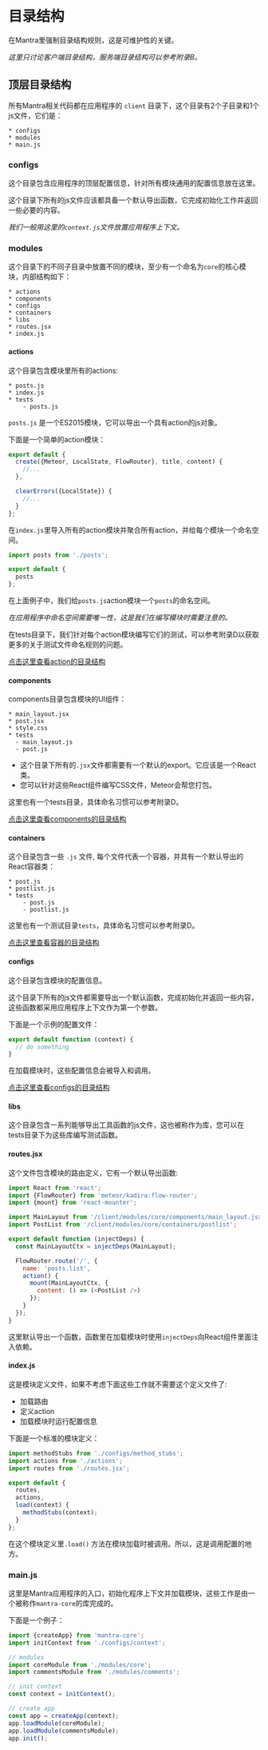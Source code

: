 # 目录结构

在Mantra里强制目录结构规则，这是可维护性的关键。

*这里只讨论客户端目录结构，服务端目录结构可以参考附录B。*

## 顶层目录结构

所有Mantra相关代码都在应用程序的 `client` 目录下，这个目录有2个子目录和1个js文件，它们是：

```
* configs
* modules
* main.js
```

### configs

这个目录包含应用程序的顶层配置信息，针对所有模块通用的配置信息放在这里。

这个目录下所有的js文件应该都具备一个默认导出函数，它完成初始化工作并返回一些必要的内容。

*我们一般用这里的`context.js`文件放置应用程序上下文。*

### modules

这个目录下的不同子目录中放置不同的模块，至少有一个命名为`core`的核心模块，内部结构如下：

```
* actions
* components
* configs
* containers
* libs
* routes.jsx
* index.js
```

#### actions

这个目录包含模块里所有的actions:

```
* posts.js
* index.js
* tests
    - posts.js
```

`posts.js` 是一个ES2015模块，它可以导出一个具有action的js对象。

下面是一个简单的action模块：

```js
export default {
  create({Meteor, LocalState, FlowRouter}, title, content) {
    //...
  },

  clearErrors({LocalState}) {
    //...
  }
};
```

在`index.js`里导入所有的action模块并聚合所有action，并给每个模块一个命名空间。

```js
import posts from './posts';

export default {
  posts
};
```

在上面例子中，我们给`posts.js`action模块一个`posts`的命名空间。

*在应用程序中命名空间需要唯一性，这是我们在编写模块时需要注意的。*

在tests目录下，我们针对每个action模块编写它们的测试，可以参考附录D以获取更多的关于测试文件命名规则的问题。

[点击这里查看action的目录结构](https://github.com/mantrajs/mantra-sample-blog-app/tree/master/client/modules/core/actions)

#### components

components目录包含模块的UI组件：

```
* main_layout.jsx
* post.jsx
* style.css
* tests
  - main_layout.js
  - post.js
```

* 这个目录下所有的`.jsx`文件都需要有一个默认的export。它应该是一个React类。
* 您可以针对这些React组件编写CSS文件，Meteor会帮您打包。

这里也有一个tests目录，具体命名习惯可以参考附录D。

[点击这里查看components的目录结构](https://github.com/mantrajs/mantra-sample-blog-app/tree/master/client/modules/core/components)

#### containers

这个目录包含一些 `.js` 文件, 每个文件代表一个容器，并具有一个默认导出的React容器类：

```
* post.js
* postlist.js
* tests
    - post.js
    - postlist.js
```

这里也有一个测试目录`tests`，具体命名习惯可以参考附录D。

[点击这里查看容器的目录结构](https://github.com/mantrajs/mantra-sample-blog-app/tree/master/client/modules/core/containers)

#### configs

这个目录包含模块的配置信息。

这个目录下所有的js文件都需要导出一个默认函数，完成初始化并返回一些内容，这些函数都采用应用程序上下文作为第一个参数。

下面是一个示例的配置文件：

```js
export default function (context) {
  // do something
}
```

在加载模块时，这些配置信息会被导入和调用。

[点击这里查看configs的目录结构](https://github.com/mantrajs/mantra-sample-blog-app/tree/master/client/modules/core/configs)

#### libs

这个目录包含一系列能够导出工具函数的js文件，这也被称作为库，您可以在tests目录下为这些库编写测试函数。

#### routes.jsx

这个文件包含模块的路由定义，它有一个默认导出函数:

```js
import React from 'react';
import {FlowRouter} from 'meteor/kadira:flow-router';
import {mount} from 'react-mounter';

import MainLayout from '/client/modules/core/components/main_layout.jsx';
import PostList from '/client/modules/core/containers/postlist';

export default function (injectDeps) {
  const MainLayoutCtx = injectDeps(MainLayout);

  FlowRouter.route('/', {
    name: 'posts.list',
    action() {
      mount(MainLayoutCtx, {
        content: () => (<PostList />)
      });
    }
  });
}
```

这里默认导出一个函数，函数里在加载模块时使用`injectDeps`向React组件里面注入依赖。

#### index.js

这是模块定义文件，如果不考虑下面这些工作就不需要这个定义文件了:

* 加载路由
* 定义action
* 加载模块时运行配置信息

下面是一个标准的模块定义：

```js
import methodStubs from './configs/method_stubs';
import actions from './actions';
import routes from './routes.jsx';

export default {
  routes,
  actions,
  load(context) {
    methodStubs(context);
  }
};
```

在这个模块定义里`.load()` 方法在模块加载时被调用。所以，这是调用配置的地方。


### main.js

这里是Mantra应用程序的入口，初始化程序上下文并加载模块，这些工作是由一个被称作`mantra-core`的库完成的。

下面是一个例子：

```js
import {createApp} from 'mantra-core';
import initContext from './configs/context';

// modules
import coreModule from './modules/core';
import commentsModule from './modules/comments';

// init context
const context = initContext();

// create app
const app = createApp(context);
app.loadModule(coreModule);
app.loadModule(commentsModule);
app.init();
```
